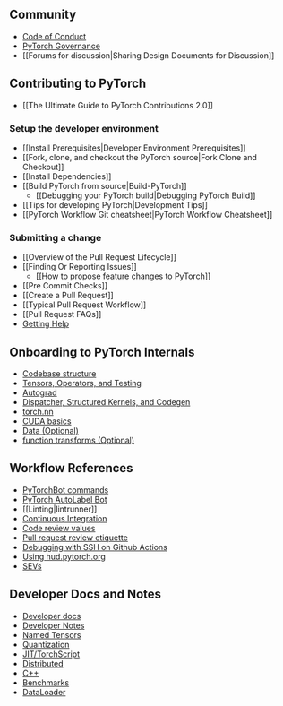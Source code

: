 ## Community
* [Code of Conduct](https://github.com/pytorch/pytorch/blob/master/CODE_OF_CONDUCT.md)
* [PyTorch Governance](https://github.com/pytorch/pytorch/blob/master/docs/source/community/governance.rst)
* [[Forums for discussion|Sharing Design Documents for Discussion]]

## Contributing to PyTorch
* [[The Ultimate Guide to PyTorch Contributions 2.0]]

### Setup the developer environment
- [[Install Prerequisites|Developer Environment Prerequisites]]
- [[Fork, clone, and checkout the PyTorch source|Fork Clone and Checkout]]
- [[Install Dependencies]]
- [[Build PyTorch from source|Build-PyTorch]]
    - [[Debugging your PyTorch build|Debugging PyTorch Build]]
- [[Tips for developing PyTorch|Development Tips]]
- [[PyTorch Workflow Git cheatsheet|PyTorch Workflow Cheatsheet]]

### Submitting a change
- [[Overview of the Pull Request Lifecycle]]
- [[Finding Or Reporting Issues]]
  - [[How to propose feature changes to PyTorch]]
- [[Pre Commit Checks]]
- [[Create a Pull Request]]
- [[Typical Pull Request Workflow]]
- [[Pull Request FAQs]]
- [Getting Help](getting-help-as-a-contributor)


## Onboarding to PyTorch Internals
- [Codebase structure](https://github.com/pytorch/pytorch/blob/main/CONTRIBUTING.md#codebase-structure)
- [Tensors, Operators, and Testing](Core-Frontend-Onboarding#unit-2-tensors-operators-and-testing)
- [Autograd](Core-Frontend-Onboarding#unit-3-autograd)
- [Dispatcher, Structured Kernels, and Codegen](Core-Frontend-Onboarding#unit-4-dispatcher-structured-kernels-and-codegen)
- [torch.nn](Core-Frontend-Onboarding#unit-5-torchnn)
- [CUDA basics](Core-Frontend-Onboarding#unit-6-cuda-basics)
- [Data (Optional)](Core-Frontend-Onboarding#unit-7-data-optional)
- [function transforms (Optional)](Core-Frontend-Onboarding#unit-8-function-transforms-optional)


## Workflow References
* [PyTorchBot commands](Bot-commands)
* [PyTorch AutoLabel Bot](https://github.com/pytorch/pytorch/wiki/PyTorch-AutoLabel-Bot)
* [[Linting|lintrunner]]
* [Continuous Integration](Continuous-Integration)
* [Code review values](Code-review-values)
* [Pull request review etiquette](Pull-request-review-etiquette)
* [Debugging with SSH on Github Actions](Debugging-using-with-ssh-for-Github-Actions)
* [Using hud.pytorch.org](Using-hud.pytorch.org)
* [SEVs](What-is-considered-a-SEV%3F)

## Developer Docs and Notes
- [Developer docs](Home#developer-docs)
- [Developer Notes](Home#notes)
- [Named Tensors](Home#named-tensors)
- [Quantization](Home#quantization)
- [JIT/TorchScript](Home#jittorchscript)
- [Distributed](Home#distributed)
- [C++](Home#c)
- [Benchmarks](Home#benchmarks)
- [DataLoader](Home#dataloader)

